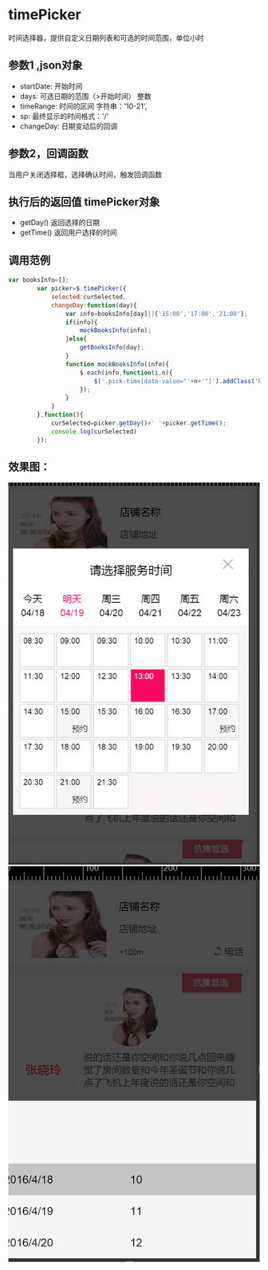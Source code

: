 # timePicker
时间选择器，提供自定义日期列表和可选的时间范围，单位小时

## 参数1 ,json对象

* startDate: 开始时间
* days: 可选日期的范围（>开始时间） 整数
* timeRange: 时间的区间 字符串：'10-21',
* sp: 最终显示的时间格式：'/'
* changeDay: 日期变动后的回调

## 参数2，回调函数
当用户关闭选择框，选择确认时间，触发回调函数

## 执行后的返回值 timePicker对象

* getDay() 返回选择的日期
* getTime() 返回用户选择的时间


## 调用范例
```javascript
var booksInfo=[];
        var picker=$.timePicker({
            selected:curSelected,
            changeDay:function(day){
                var info=booksInfo[day]||['15:00','17:00','21:00'];
                if(info){
                    mockBooksInfo(info);
                }else{
                    getBooksInfo(day);
                }
                function mockBooksInfo(info){
                    $.each(info,function(i,n){
                        $('.pick-time[data-value="'+n+'"]').addClass('booked').append('<span class="booked-txt">预约</span>');
                    });
                }
            }
        },function(){
            curSelected=picker.getDay()+' '+picker.getTime();
            console.log(curSelected)
        });
```


## 效果图：

<img src="https://github.com/mishe/timePicker/blob/master/datePicker2.png?raw=true">
<img src="https://github.com/mishe/timePicker/blob/master/datePicker.png?raw=true">
